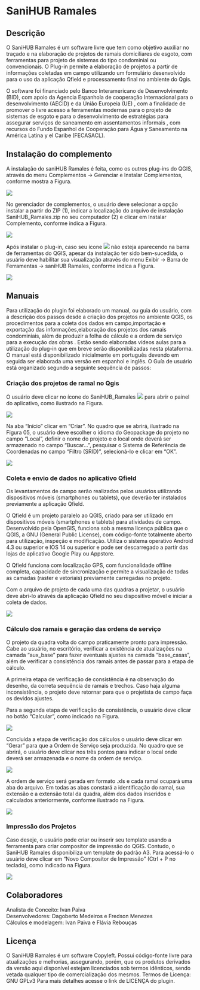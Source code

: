 <html>
<body>
<h1>SaniHUB Ramales</h1>
<h2>Descrição</h2>

O SaniHUB Ramales é um software livre que tem como objetivo auxiliar no traçado e na
elaboração de projetos de ramais domiciliares de esgoto, com ferramentas para projeto de
sistemas do tipo condominial ou convencionais. O Plug-in permite a elaboração de projetos a
partir de informações coletadas em campo utilizando um formulário desenvolvido para o uso
da aplicação Qfield e processamento final no ambiente do Qgis.

O software foi financiado pelo Banco Interamericano de Desenvolvimento (BID), com apoio da
Agencia Espanhola de cooperação Internacional para o desenvolvimento (AECID) e da União
Europeia (UE) , com a finalidade de promover o livre acesso a ferramentas modernas para o
projeto de sistemas de esgoto e para o desenvolvimento de estratégias para assegurar serviços
de saneamento em assentamentos informais , com recursos do Fundo Espanhol de
Cooperação para Água y Saneamento na América Latina y el Caribe (FECASACL).

<h2>Instalação do complemento</h2>

A instalação do saniHUB Ramales é feita, como os outros plug-ins do QGIS, através do menu
Complementos -> Gerenciar e Instalar Complementos, conforme mostra a Figura.

<img src="/icons/img_complemento.png">

No gerenciador de complementos, o usuário deve selecionar a opção instalar a partir do ZIP
(1), indicar a localização do arquivo de instalação SaniHUB_Ramales.zip no seu computador (2)
e clicar em Instalar Complemento, conforme indica a Figura.

<img src="/icons/img_instala.png">

Após instalar o plug-in, caso seu ícone <img src="/icons/branch.png"> não esteja aparecendo na barra de ferramentas do
QGIS, apesar da instalação ter sido bem-sucedida, o usuário deve habilitar sua visualização
através do menu Exibir -> Barra de Ferramentas -> saniHUB Ramales, conforme indica a
Figura.

<img src="/icons/img_ferramentas.png">

<h2>Manuais</h2>

Para utilização do plugin foi elaborado um manual, ou guia do usuário, com a descrição dos
passos desde a criação dos projetos no ambiente QGIS, os procedimentos para a coleta dos
dados em campo,importação e exportação das informações,elaboração dos projetos dos
ramais condominiais, além de produzir a folha de cálculo e a ordem de serviço para a execução
das obras .
Estão sendo elaboradas vídeos aulas para a utilização do plug-in que em breve serão
disponibilizadas nesta plataforma.
O manual está disponibilizado inicialmente em português devendo em seguida ser elaborada
uma versão em espanhol e inglês.
O Guía de usuário está organizado segundo a seguinte sequência de passos:

<h3>Criação dos projetos de ramal no Qgis</h3>

O usuário deve clicar no ícone do SaniHUB_Ramales <img src="/icons/branch.png"> para abrir o painel do aplicativo, como
ilustrado na Figura.

<img src="/icons/img_dock.png">

Na aba “Início” clicar em “Criar”. No quadro que se abrirá, ilustrado na Figura 05, o usuário
deve escolher o idioma do Geopackage do projeto no campo “Local”, definir o nome do
projeto e o local onde deverá ser armazenado no campo “Buscar...”, pesquisar o Sistema de
Referência de Coordenadas no campo “Filtro (SRID)”, selecioná-lo e clicar em “OK”.

<img src="/icons/img_criar_projeto.png">

<h3>Coleta e envio de dados no aplicativo Qfield</h3>

Os levantamentos de campo serão realizados pelos usuários utilizando dispositivos móveis
(smartphones ou tablets), que deverão ter instalados previamente a aplicação Qfield.

O Qfield é um projeto paralelo ao QGIS, criado para ser utilizado em dispositivos móveis
(smartphones e tablets) para atividades de campo. Desenvolvido pela OpenGIS, funciona sob a
mesma licença pública que o QGIS, a GNU (General Public License), com código-fonte
totalmente aberto para utilização, inspeção e modificação. Utiliza o sistema operativo Android
4.3 ou superior e IOS 14 ou superior e pode ser descarregado a partir das lojas de aplicativo
Google Play ou Appstore.

O Qfield funciona com localização GPS, com funcionalidade offline completa, capacidade de
sincronização e permite a visualização de todas as camadas (raster e vetoriais) previamente
carregadas no projeto.

Com o arquivo de projeto de cada uma das quadras a projetar, o usuário deve abri-lo através
da aplicação Qfield no seu dispositivo móvel e iniciar a coleta de dados.

<img src="/icons/img_qfield.png">

<h3>Cálculo dos ramais e geração das ordens de serviço</h3>

O projeto da quadra volta do campo praticamente pronto para impressão. Cabe ao usuário, no
escritório, verificar a existência de atualizações na camada “aux_base” para fazer eventuais
ajustes na camada “base_casas”, além de verificar a consistência dos ramais antes de passar
para a etapa de cálculo.

A primeira etapa de verificação de consistência é na observação do desenho, da correta
sequência de ramais e trechos. Caso haja alguma inconsistência, o projeto deve retornar para
que o projetista de campo faça os devidos ajustes.

Para a segunda etapa de verificação de consistência, o usuário deve clicar no botão “Calcular”,
como indicado na Figura.

<img src="/icons/img_full_1.png">

Concluída a etapa de verificação dos cálculos o usuário deve clicar em “Gerar” para que a
Ordem de Serviço seja produzida. No quadro que se abrirá, o usuário deve clicar nos três
pontos para indicar o local onde deverá ser armazenada e o nome da ordem de serviço.

<img src="/icons/img_gera_os.png">

A ordem de serviço será gerada em formato .xls e cada ramal ocupará uma aba do arquivo. Em
todas as abas constará a identificação do ramal, sua extensão e a extensão total da quadra,
além dos dados inseridos e calculados anteriormente, conforme ilustrado na Figura.

<img src="/icons/img_os.png">

<h3>Impressão dos Projetos</h3>

Caso deseje, o usuário pode criar ou inserir seu template usando a ferramenta para criar
compositor de impressão do QGIS. Contudo, o SaniHUB Ramales disponibiliza um template do
padrão A3. Para acessá-lo o usuário deve clicar em “Novo Compositor de Impressão” (Ctrl + P
no teclado), como indicado na Figura.

<img src="/icons/img_impressao.png">

<h2>Colaboradores</h2>
Analista de Conceito: Ivan Paiva<br>
Desenvolvedores: Dagoberto Medeiros e Fredson Menezes<br>
Cálculos e modelagem: Ivan Paiva e Flávia Rebouças

<h2>Licença</h2>

O SaniHUB Ramales é um software Copyleft. Possui código-fonte livre para atualizações e
melhorias, assegurando, porém, que os produtos derivados da versão aqui disponível estejam
licenciados sob termos idênticos, sendo vetada qualquer tipo de comercialização dos mesmos.
Termos de Licença: GNU GPLv3
Para mais detalhes acesse o link de LICENÇA do plugin.

</body>
</html>
